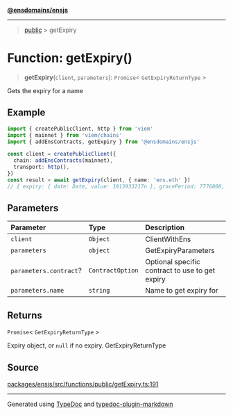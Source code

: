 [**@ensdomains/ensjs**](../README.md)

---

> [public](README.md) > getExpiry

# Function: getExpiry()

> **getExpiry**(`client`, `parameters`): `Promise`\< `GetExpiryReturnType` \>

Gets the expiry for a name

## Example

```ts
import { createPublicClient, http } from 'viem'
import { mainnet } from 'viem/chains'
import { addEnsContracts, getExpiry } from '@ensdomains/ensjs'

const client = createPublicClient({
  chain: addEnsContracts(mainnet),
  transport: http(),
})
const result = await getExpiry(client, { name: 'ens.eth' })
// { expiry: { date: Date, value: 1913933217n }, gracePeriod: 7776000, status: 'active' }
```

## Parameters

| Parameter              | Type             | Description                                     |
| :--------------------- | :--------------- | :---------------------------------------------- |
| `client`               | `Object`         | ClientWithEns                                   |
| `parameters`           | `object`         | GetExpiryParameters                             |
| `parameters.contract`? | `ContractOption` | Optional specific contract to use to get expiry |
| `parameters.name`      | `string`         | Name to get expiry for                          |

## Returns

`Promise`\< `GetExpiryReturnType` \>

Expiry object, or `null` if no expiry. GetExpiryReturnType

## Source

[packages/ensjs/src/functions/public/getExpiry.ts:191](https://github.com/ensdomains/ensjs-v3/blob/278f5349/packages/ensjs/src/functions/public/getExpiry.ts#L191)

---

Generated using [TypeDoc](https://typedoc.org/) and [typedoc-plugin-markdown](https://www.npmjs.com/package/typedoc-plugin-markdown)
